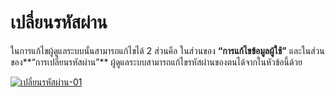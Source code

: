 # เปลี่ยนรหัสผ่าน

ในการแก้ไขผู้ดูแลระบบนั้นสามารถแก้ไขได้ 2 ส่วนคือ ในส่วนของ
**“การแก้ไขข้อมูลผู้ใช้”** และในส่วนของ**“การเปลี่ยนรหัสผ่าน”**
ผู้ดูแลระบบสามารถแก้ไขรหัสผ่านของตนได้จากในหัวข้อนี้ด้วย

[![เปลี่ยนรหัสผ่าน-01](/images/เปลี่ยนรหัสผ่าน-01.jpg)](/images/เปลี่ยนรหัสผ่าน-01.jpg)

